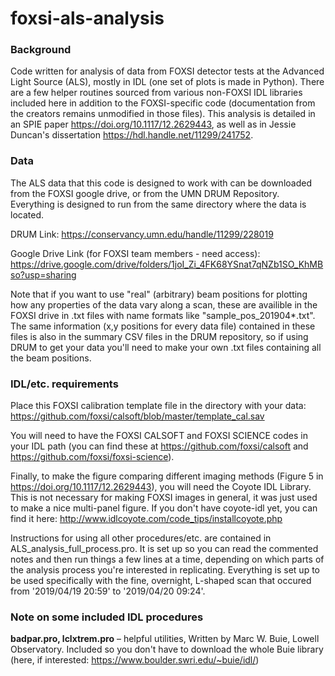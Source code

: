 # foxsi-als-analysis

### Background

Code written for analysis of data from FOXSI detector tests at the Advanced Light Source (ALS), mostly in IDL (one set of plots is made in Python). There are a few helper routines sourced from various non-FOXSI IDL libraries included here in addition to the FOXSI-specific code (documentation from the creators remains unmodified in those files).
This analysis is detailed in an SPIE paper https://doi.org/10.1117/12.2629443, as well as in Jessie Duncan's dissertation https://hdl.handle.net/11299/241752. 

### Data

The ALS data that this code is designed to work with can be downloaded from the FOXSI google drive, or from the UMN DRUM Repository. Everything is designed to run from the same directory where the data is located. 

DRUM Link: https://conservancy.umn.edu/handle/11299/228019 

Google Drive Link (for FOXSI team members - need access): https://drive.google.com/drive/folders/1joI_Zi_4FK68YSnat7qNZb1SO_KhMBso?usp=sharing 

Note that if you want to use "real" (arbitrary) beam positions for plotting how any properties of the data vary along a scan, these are availible in the FOXSI drive in .txt files with name formats like "sample_pos_201904*.txt". The same information (x,y positions for every data file) contained in these files is also in the summary CSV files in the DRUM repository, so if using DRUM to get your data you'll need to make your own .txt files containing all the beam positions. 

### IDL/etc. requirements

Place this FOXSI calibration template file in the directory with your data: https://github.com/foxsi/calsoft/blob/master/template_cal.sav

You will need to have the FOXSI CALSOFT and FOXSI SCIENCE codes in your IDL path (you can find these at https://github.com/foxsi/calsoft and https://github.com/foxsi/foxsi-science). 

Finally, to make the figure comparing different imaging methods (Figure 5 in https://doi.org/10.1117/12.2629443), you will need the Coyote IDL Library. This is not necessary for making FOXSI images in general, it was just used to make a nice multi-panel figure. If you don't have coyote-idl yet, you can find it here: http://www.idlcoyote.com/code_tips/installcoyote.php

Instructions for using all other procedures/etc. are contained in ALS_analysis_full_process.pro. It is set up so you can read the commented notes and then run things a few lines at a time, depending on which parts of the analysis process you're interested in replicating. Everything is set up to be used specifically with the fine, overnight, L-shaped scan that occured from '2019/04/19 20:59' to '2019/04/20 09:24'. 

### Note on some included IDL procedures

**badpar.pro, lclxtrem.pro** – helpful utilities, Written by Marc W. Buie, Lowell Observatory. Included so you don't have to download the whole Buie library (here, if interested: https://www.boulder.swri.edu/~buie/idl/)
